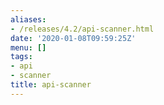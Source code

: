 ```yaml
---
aliases:
- /releases/4.2/api-scanner.html
date: '2020-01-08T09:59:25Z'
menu: []
tags:
- api
- scanner
title: api-scanner
---
```


